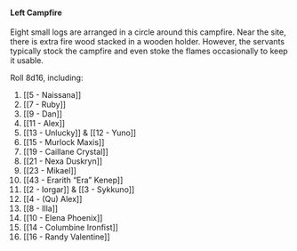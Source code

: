 #### Left Campfire

Eight small logs are arranged in a circle around this campfire. Near the site, there is extra fire wood stacked in a wooden holder. However, the servants typically stock the campfire and even stoke the flames occasionally to keep it usable.

  

Roll 8d16, including:

 1. [[5 - Naissana]]
 2. [[7 - Ruby]]
 3. [[9 - Dan]]
 4. [[11 - Alex]]
 5. [[13 - Unlucky]] & [[12 - Yuno]]
 6. [[15 - Murlock Maxis]]
 7. [[19 - Caillane Crystal]]
 8. [[21 - Nexa Duskryn]]
 9. [[23 - Mikael]]
 10. [[43 - Erarith “Era” Kenep]]
11. [[2 - Iorgar]] & [[3 - Sykkuno]]
 12. [[4 - (Qu) Alex]]
 13. [[8 - Illa]]
 14. [[10 - Elena Phoenix]]
 15. [[14 - Columbine Ironfist]]
 16. [[16 - Randy Valentine]]